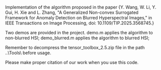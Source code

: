 Implementation of the algorithm proposed in the paper {Y. Wang, W. Li, Y. Gui, H. Xie and L. Zhang, "A Generalized Non-convex Surrogated Framework for Anomaly Detection on Blurred Hyperspectral Images," in IEEE Transactions on Image Processing, doi: 10.1109/TIP.2025.3568745.}

Two demos are provided in the project. demo.m applies the algorithm to non-blurred HSI; demo_blurred.m applies the algorithm to blurred HSI;

Remember to decompress the tensor_toolbox_2.5.zip file in the path ..\Tools\ before usage.

Please make proper citation of our work when you use this code.
